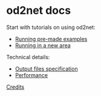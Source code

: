 # od2net docs

Start with tutorials on using od2net:

- [Running pre-made examples](tutorial_examples.md)
- [Running in a new area](tutorial_new_area.md)

Technical details:

- [Output files specification](output.md)
- [Performance](performance.md)

[Credits](credits.md)
